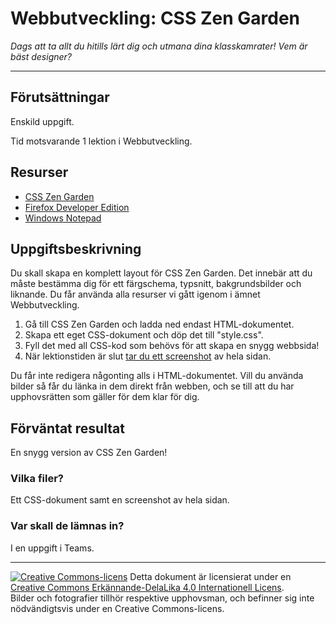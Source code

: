 # Webbutveckling: CSS Zen Garden

_Dags att ta allt du hitills lärt dig och utmana dina klasskamrater! Vem är bäst designer?_  

---

## Förutsättningar

Enskild uppgift.   

Tid motsvarande 1 lektion i Webbutveckling.   

## Resurser

* [CSS Zen Garden](http://csszengarden.com/)   
* [Firefox Developer Edition](https://www.mozilla.org/sv-SE/firefox/developer/)
* [Windows Notepad](https://apps.microsoft.com/detail/9msmlrh6lzf3)  
<!-- * [VSCodium](https://vscodium.com/)  -->  

## Uppgiftsbeskrivning

Du skall skapa en komplett layout för CSS Zen Garden. Det innebär att du måste bestämma dig för ett färgschema, typsnitt, bakgrundsbilder och liknande. Du får använda alla resurser vi gått igenom i ämnet Webbutveckling. 

1) Gå till CSS Zen Garden och ladda ned endast HTML-dokumentet.   
2) Skapa ett eget CSS-dokument och döp det till "style.css".  
3) Fyll det med all CSS-kod som behövs för att skapa en snygg webbsida! 
4) När lektionstiden är slut [tar du ett screenshot](https://support.mozilla.org/en-US/kb/take-screenshots-firefox) av hela sidan.   

Du får inte redigera någonting alls i HTML-dokumentet. Vill du använda bilder så får du länka in dem direkt från webben, och se till att du har upphovsrätten som gäller för dem klar för dig.   

## Förväntat resultat

En snygg version av CSS Zen Garden!  

### Vilka filer?

Ett CSS-dokument samt en screenshot av hela sidan.   

### Var skall de lämnas in?

I en uppgift i Teams.  

---     

[![Creative Commons-licens](https://i.creativecommons.org/l/by-sa/4.0/80x15.png)](http://creativecommons.org/licenses/by-sa/4.0/) Detta dokument är licensierat under en [Creative Commons Erkännande-DelaLika 4.0 Internationell Licens](http://creativecommons.org/licenses/by-sa/4.0/).    
Bilder och fotografier tillhör respektive upphovsman, och befinner sig inte nödvändigtsvis under en Creative Commons-licens.    

